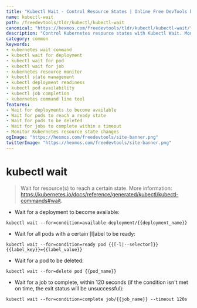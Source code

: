 ```yaml
---
title: "Kubectl Wait - Control Resource States | Online Free DevTools by Hexmos"
name: kubectl-wait
path: /freedevtools/tldr/kubectl/kubectl-wait
canonical: "https://hexmos.com/freedevtools/tldr/kubectl/kubectl-wait/"
description: "Control Kubernetes resource states with Kubectl Wait. Monitor deployment readiness, pod availability, and job completion efficiently. Free online tool, no registration required."
category: common
keywords:
- kubernetes wait command
- kubectl wait for deployment
- kubectl wait for pod
- kubectl wait for job
- kubernetes resource monitor
- kubectl state management
- kubectl deployment readiness
- kubectl pod availability
- kubectl job completion
- kubernetes command line tool
features:
- Wait for deployments to become available
- Wait for pods to reach a ready state
- Wait for pods to be deleted
- Wait for jobs to complete within a timeout
- Monitor Kubernetes resource state changes
ogImage: "https://hexmos.com/freedevtools/site-banner.png"
twitterImage: "https://hexmos.com/freedevtools/site-banner.png"
---
```


# kubectl wait

> Wait for resource(s) to reach a certain state.
> More information: <https://kubernetes.io/docs/reference/generated/kubectl/kubectl-commands#wait>.

- Wait for a deployment to become available:

`kubectl wait --for=condition=available deployment/{{deployment_name}}`

- Wait for all pods with a certain [l]abel to be ready:

`kubectl wait --for=condition=ready pod {{[-l|--selector]}} {{label_key}}={{label_value}}`

- Wait for a pod to be deleted:

`kubectl wait --for=delete pod {{pod_name}}`

- Wait for a job to complete, within 120 seconds (if the condition isn't met on time, the exit status will be unsuccessful):

`kubectl wait --for=condition=complete job/{{job_name}} --timeout 120s`
